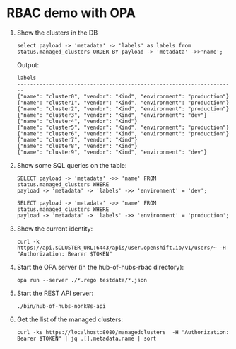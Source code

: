 # RBAC demo with OPA


1.  Show the clusters in the DB

    ```
    select payload -> 'metadata' -> 'labels' as labels from status.managed_clusters ORDER BY payload -> 'metadata' ->>'name';
    ```

    Output:

    ```
    labels
    ---------------------------------------------------------------------
    {"name": "cluster0", "vendor": "Kind", "environment": "production"}
    {"name": "cluster1", "vendor": "Kind", "environment": "production"}
    {"name": "cluster2", "vendor": "Kind", "environment": "production"}
    {"name": "cluster3", "vendor": "Kind", "environment": "dev"}
    {"name": "cluster4", "vendor": "Kind"}
    {"name": "cluster5", "vendor": "Kind", "environment": "production"}
    {"name": "cluster6", "vendor": "Kind", "environment": "production"}
    {"name": "cluster7", "vendor": "Kind"}
    {"name": "cluster8", "vendor": "Kind"}
    {"name": "cluster9", "vendor": "Kind", "environment": "dev"}
    ```

1.  Show some SQL queries on the table:

    ```
    SELECT payload -> 'metadata' ->> 'name' FROM status.managed_clusters WHERE
    payload -> 'metadata' -> 'labels' ->> 'environment' = 'dev';
    ```

    ```
    SELECT payload -> 'metadata' ->> 'name' FROM status.managed_clusters WHERE
    payload -> 'metadata' -> 'labels' ->> 'environment' = 'production';
    ```

1.  Show the current identity:

    ```
    curl -k https://api.$CLUSTER_URL:6443/apis/user.openshift.io/v1/users/~ -H "Authorization: Bearer $TOKEN"
    ```

1.  Start the OPA server (in the hub-of-hubs-rbac directory):

    ```
    opa run --server ./*.rego testdata/*.json
    ```

1.  Start the REST API server:

    ```
    ./bin/hub-of-hubs-nonk8s-api
    ```

1.  Get the list of the managed clusters:

    ```
    curl -ks https://localhost:8080/managedclusters  -H "Authorization: Bearer $TOKEN" | jq .[].metadata.name | sort
    ```
